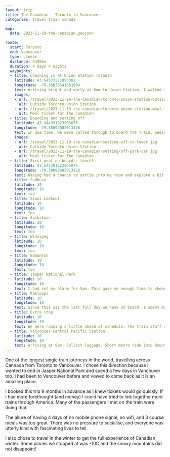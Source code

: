 ```yaml
---
layout: trip
title: The Canadian - Toronto to Vancouver
categories: travel train canada

map:
  data: 2023-11-19-the-canadian.geojson

route:
  start: Toronto
  end: Vancouver
  type: Linear
  distance: 4450km
  duration: 4 days 4 nights
  waypoints:
  - title: Checking in at Union Station Toronto
    latitude: 43.64537271895302
    longitude: -79.38038541661604
    text: Arriving bright and early at 8am to Union Station, I walked through the station, down a ramp, and dropped off my large suitcase knowing I wouldn't see it again until Vancouver. Checking in for the train at the Business Lounge was a simple affair - provide your name and they'll confirm which carriage and compartment I had been allocated. Afterwards, I had to see a gentleman down the way to collect a meal ticket. Since I was early, I had choice between the first or second sitting. Some drinks are available in the lounge, otherwise, I was free to roam around and relax.
    images:
    - url: /travel/2023-11-19-the-canadian/toronto-union-station-outside.jpg
      alt: Outside Toronto Union Station
    - url: /travel/2023-11-19-the-canadian/toronto-union-station-meal-ticket.jpg
      alt: Meal ticket for The Canadian
  - title: Boarding and setting off
    latitude: 43.644391523965076
    longitude: -79.38092603013126
    text: In due time, we were called through to board the train. Seeing the train up close was breath-taking. Huge metal walls was the first thought. Each sleeper carriage has an attendant and they were waiting at the door to greet each of us, letting us know where our room was. Since I was the only passenger in our carriage going all the way to Vancouver, I had to learn some emergency evacuation procedures. Nothing too difficult. Soon after, I got acquainted with my neighbour and we both headed to the Park Car. Since this was off-season, all sleeper passengers had access to the Prestige class observation car at the rear of the train (another reason why I chose to travel in the winter). As we pulled out the station we could see the CN Tower and sit to be served mimosas and canapes. Delicious.
    images:
    - url: /travel/2023-11-19-the-canadian/setting-off-cn-tower.jpg
      alt: Outside Toronto Union Station
    - url: /travel/2023-11-19-the-canadian/setting-off-park-car.jpg
      alt: Meal ticket for The Canadian
  - title: First meal on board - lunch!
    latitude: 43.644391523965076
    longitude: -79.38092603013126
    text: Having had a chance to settle into my room and explore a bit more of the train, of which it is certainly big, it was time for lunch. Both lunch and dinner are 3 course meals and cooked fresh on board the train. Each meal provides a chance to meet new people and discover new perspectives from all walks of life, while being united by a love of the train. After meals, most people head back to their rooms for a short rest. The kitchen certainly does not hold back on portion sizes!
  - title: Sudbury
    latitude: 10
    longitude: 10
    text: foo
  - title: Sioux Lookout
    latitude: 10
    longitude: 10
    text: foo
  - title: Saskatoon
    latitude: 10
    longitude: 10
    text: foo
  - title: Winnipeg
    latitude: 10
    longitude: 10
    text: foo
  - title: Edmonton
    latitude: 10
    longitude: 10
    text: foo
  - title: Jasper National Park
    latitude: 10
    longitude: 10
    text: I had set my alarm for 5am. This gave me enough time to shower and get prepared for arrival into Jasper at 6am. I did not want to miss this for anything. Though it was pitch black when the doors were opened, I was the first off the train and so smiling from ear to ear; I had been longing to come back to Jasper for a very very long time. First things first, Tim Hortons for breakfast. Then a few hours exploring the small town watching the sun rise over the snowy mountains. The early cloud cover meant we weren't going to get clear views when we pass through the mountains later, but that didn't matter to me. Just being in Jasper with the sun and fresh snow falling was enough to make the whole trip perfect.
  - title: Kamloops
    latitude: 10
    longitude: 10
    text: Since this was the last full day we have on board, I spent most of the time in the observation cars taking in yet more amazing scenery. 
  - title: Extra stop
    latitude: 10
    longitude: 10
    text: We were running a little ahead of schedule. The train staff announced we had time for a brief stop at X.
  - title: Vancouver Central Pacific Station
    latitude: 10
    longitude: 10
    text: Arriving at 8am. Collect luggage. Short metro ride into downtown Vancouver
---
```


One of the longest single train journeys in the world, travelling across Cannada from Toronto to Vancouver. I chose this direction because I wanted to end in Jasper National Park and spend a few days in Vancouver too. I had been to Vancouver before and vowed to come back as it is an amazing place.

I booked this trip 9 months in advance as I knew tickets would go quickly. If I had more forethought (and money) I could have tried to link together more trains through America. Many of the passengers I met on the train were doing that.

The allure of having 4 days of no mobile phone signal, no wifi, and 3 course meals was too great. There was no pressure to socialise, and everyone was utterly kind with fascinating lives to tell.

I also chose to travel in the winter to get the full experience of Canadian winter. Some places we stopped at was -10C and the snowy mountains did not disappoint!
